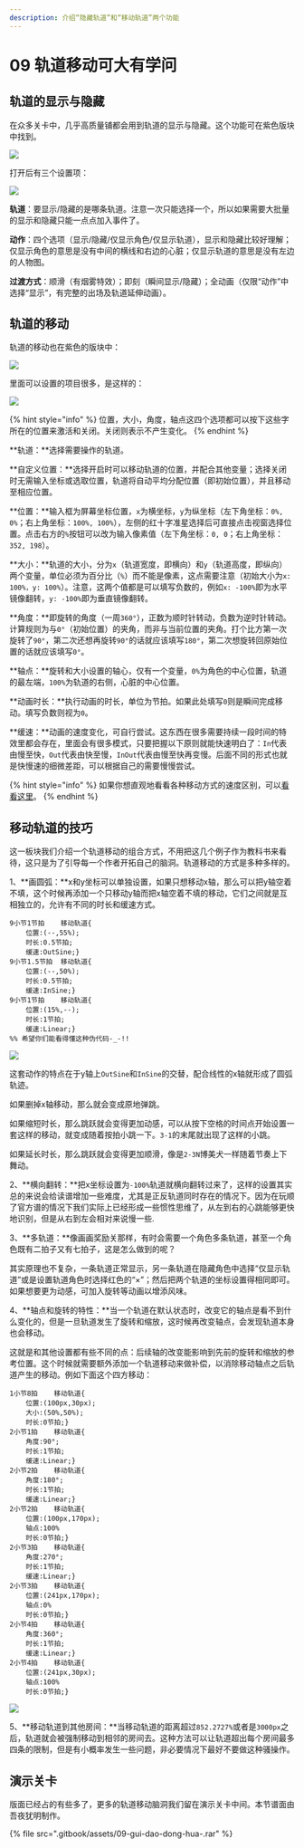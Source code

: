 ```yaml
---
description: 介绍“隐藏轨道”和“移动轨道”两个功能
---
```


# 09 轨道移动可大有学问

## 轨道的显示与隐藏 <a id="1"></a>

在众多关卡中，几乎高质量铺都会用到轨道的显示与隐藏。这个功能可在紫色版块中找到。

![](.gitbook/assets/09-01.png)

打开后有三个设置项：

![](.gitbook/assets/09-02.png)

**轨道**：要显示/隐藏的是哪条轨道。注意一次只能选择一个，所以如果需要大批量的显示和隐藏只能一点点加入事件了。

**动作**：四个选项（显示/隐藏/仅显示角色/仅显示轨道），显示和隐藏比较好理解；仅显示角色的意思是没有中间的横线和右边的心脏；仅显示轨道的意思是没有左边的人物图。 

**过渡方式**：顺滑（有烟雾特效）；即刻（瞬间显示/隐藏）；全动画（仅限“动作”中选择“显示”，有完整的出场及轨道延伸动画）。

## 轨道的移动 <a id="2"></a>

轨道的移动也在紫色的版块中：

![](.gitbook/assets/09-03.png)

里面可以设置的项目很多，是这样的：

![](.gitbook/assets/09-04.png)

{% hint style="info" %}
位置，大小，角度，轴点这四个选项都可以按下这些字所在的位置来激活和关闭。关闭则表示不产生变化。
{% endhint %}

**轨道：**选择需要操作的轨道。

**自定义位置：**选择开启时可以移动轨道的位置，并配合其他变量；选择关闭时无需输入坐标或选取位置，轨道将自动平均分配位置（即初始位置），并且移动至相应位置。

**位置：**输入框为屏幕坐标位置，`x`为横坐标，`y`为纵坐标（左下角坐标：`0%, 0%`；右上角坐标：`100%, 100%`），左侧的红十字准星选择后可直接点击视窗选择位置。点击右方的`%`按钮可以改为输入像素值（左下角坐标：`0, 0`；右上角坐标：`352, 198`）。

**大小：**轨道的大小，分为`x`（轨道宽度，即横向）和`y`（轨道高度，即纵向）两个变量，单位必须为百分比（`%`）而不能是像素，这点需要注意（初始大小为`x: 100%，y: 100%`）。注意，这两个值都是可以填写负数的，例如`x: -100%`即为水平镜像翻转，`y: -100%`即为垂直镜像翻转。

**角度：**即旋转的角度（一周`360°`），正数为顺时针转动，负数为逆时针转动。计算规则为与`0°`（初始位置）的夹角，而非与当前位置的夹角。打个比方第一次旋转了`90°`，第二次还想再旋转`90°`的话就应该填写`180°`，第二次想旋转回原始位置的话就应该填写`0°`。

**轴点：**旋转和大小设置的轴心，仅有一个变量，`0%`为角色的中心位置，轨道的最左端，`100%`为轨道的右侧，心脏的中心位置。

**动画时长：**执行动画的时长，单位为节拍。如果此处填写`0`则是瞬间完成移动。填写负数则视为`0`。

**缓速：**动画的速度变化，可自行尝试。这东西在很多需要持续一段时间的特效里都会存在，里面会有很多模式，只要把握以下原则就能快速明白了：`In`代表由慢至快，`Out`代表由快至慢，`InOut`代表由慢至快再变慢。后面不同的形式也就是快慢速的细微差距，可以根据自己的需要慢慢尝试。

{% hint style="info" %}
如果你想直观地看看各种移动方式的速度区别，可以[看看这里](https://easings.net)。
{% endhint %}

## 移动轨道的技巧 <a id="3"></a>

这一板块我们介绍一个轨道移动的组合方式，不用把这几个例子作为教科书来看待，这只是为了引导每一个作者开拓自己的脑洞。轨道移动的方式是多种多样的。

1、**画圆弧：**x和y坐标可以单独设置，如果只想移动x轴，那么可以把y轴空着不填，这个时候再添加一个只移动y轴而把x轴空着不填的移动，它们之间就是互相独立的，允许有不同的时长和缓速方式。

```text
9小节1节拍    移动轨道{
    位置:(--,55%);
    时长:0.5节拍;
    缓速:OutSine;}
9小节1.5节拍  移动轨道{
    位置:(--,50%);
    时长:0.5节拍;
    缓速:InSine;}
9小节1节拍    移动轨道{
    位置:(15%,--);
    时长:1节拍;
    缓速:Linear;}
%% 希望你们能看得懂这种伪代码-_-!!
```

![](.gitbook/assets/09-05.gif)

这套动作的特点在于y轴上`OutSine`和`InSine`的交替，配合线性的x轴就形成了圆弧轨迹。

如果删掉x轴移动，那么就会变成原地弹跳。

如果缩短时长，那么跳跃就会变得更加动感，可以从按下空格的时间点开始设置一套这样的移动，就变成随着按拍小跳一下。`3-1`的末尾就出现了这样的小跳。

如果延长时长，那么跳跃就会变得更加顺滑，像是`2-3N`博美犬一样随着节奏上下舞动。

2、**横向翻转：**把x坐标设置为`-100%`轨道就横向翻转过来了，这样的设置其实总的来说会给读谱增加一些难度，尤其是正反轨道同时存在的情况下。因为在玩顺了官方谱的情况下我们实际上已经形成一些惯性思维了，从左到右的心跳能够更快地识别，但是从右到左会相对来说慢一些.

3、**多轨道：**像画画奖励关那样，有时会需要一个角色多条轨道，甚至一个角色既有二拍子又有七拍子，这是怎么做到的呢？

其实原理也不复杂，一条轨道正常显示，另一条轨道在隐藏角色中选择“仅显示轨道”或是设置轨道角色时选择红色的“×”；然后把两个轨道的坐标设置得相同即可。如果想要更为动感，可加入旋转等动画以增添风味。

4、**轴点和旋转的特性：**当一个轨道在默认状态时，改变它的轴点是看不到什么变化的，但是一旦轨道发生了旋转和缩放，这时候再改变轴点，会发现轨道本身也会移动。

这就是和其他设置都有些不同的点：后续轴的改变能影响到先前的旋转和缩放的参考位置。这个时候就需要额外添加一个轨道移动来做补偿，以消除移动轴点之后轨道产生的移动。例如下面这个四方移动：

```text
1小节8拍    移动轨道{
    位置:(100px,30px);
    大小:(50%,50%);
    时长:0节拍;}
2小节1拍    移动轨道{
    角度:90°;
    时长:1节拍;
    缓速:Linear;}
2小节2拍    移动轨道{
    角度:180°;
    时长:1节拍;
    缓速:Linear;}
2小节2拍    移动轨道{
    位置:(100px,170px);
    轴点:100%
    时长:0节拍;}
2小节3拍    移动轨道{
    角度:270°;
    时长:1节拍;
    缓速:Linear;}
2小节3拍    移动轨道{
    位置:(241px,170px);
    轴点:0%
    时长:0节拍;}    
2小节4拍    移动轨道{
    角度:360°;
    时长:1节拍;
    缓速:Linear;}                            
2小节4拍    移动轨道{
    位置:(241px,30px);
    轴点:100%
    时长:0节拍;}        
```

![](.gitbook/assets/09-06.gif)

5、**移动轨道到其他房间：**当移动轨道的距离超过`852.2727%`或者是`3000px`之后，轨道就会被强制移动到相邻的房间去。这种方法可以让轨道超出每个房间最多四条的限制，但是有小概率发生一些问题，非必要情况下最好不要做这种骚操作。

## 演示关卡 <a id="4"></a>

版面已经占的有些多了，更多的轨道移动脑洞我们留在演示关卡中间。本节谱面由吾夜犹明制作。

{% file src=".gitbook/assets/09-gui-dao-dong-hua-.rar" %}


